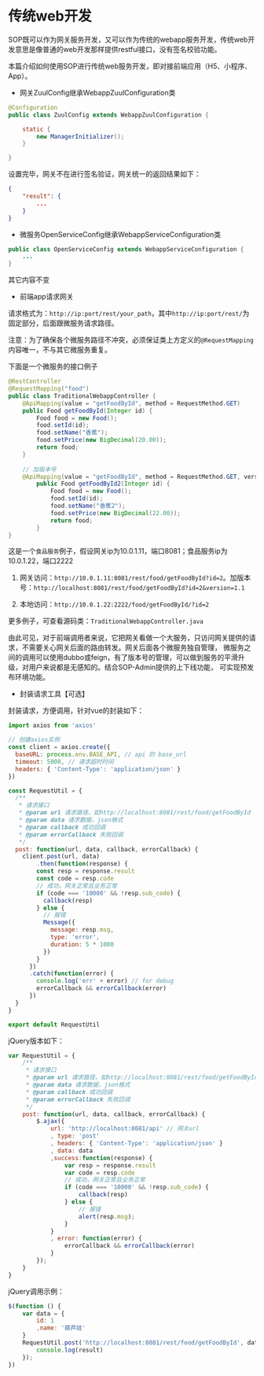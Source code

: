 # 传统web开发

SOP既可以作为网关服务开发，又可以作为传统的webapp服务开发，传统web开发意思是像普通的web开发那样提供restful接口，没有签名校验功能。

本篇介绍如何使用SOP进行传统web服务开发，即对接前端应用（H5、小程序、App）。

- 网关ZuulConfig继承WebappZuulConfiguration类

```java
@Configuration
public class ZuulConfig extends WebappZuulConfiguration {

    static {
        new ManagerInitializer();
    }

}
```

设置完毕，网关不在进行签名验证，网关统一的返回结果如下：

```json
{
	"result": {
		...
	}
}
```

- 微服务OpenServiceConfig继承WebappServiceConfiguration类

```java
public class OpenServiceConfig extends WebappServiceConfiguration {
    ...
}
```

其它内容不变

- 前端app请求网关

请求格式为：`http://ip:port/rest/your_path`，其中`http://ip:port/rest/`为固定部分，后面跟微服务请求路径。

注意：为了确保各个微服务路径不冲突，必须保证类上方定义的`@RequestMapping`内容唯一，不与其它微服务重复。

下面是一个微服务的接口例子

```java
@RestController
@RequestMapping("food")
public class TraditionalWebappController {
    @ApiMapping(value = "getFoodById", method = RequestMethod.GET)
    public Food getFoodById(Integer id) {
        Food food = new Food();
        food.setId(id);
        food.setName("香蕉");
        food.setPrice(new BigDecimal(20.00));
        return food;
    }
    
    // 加版本号
    @ApiMapping(value = "getFoodById", method = RequestMethod.GET, version = "1.1")
        public Food getFoodById2(Integer id) {
            Food food = new Food();
            food.setId(id);
            food.setName("香蕉2");
            food.setPrice(new BigDecimal(22.00));
            return food;
        }
}
```

这是一个`食品服务`例子，假设网关ip为10.0.1.11，端口8081；食品服务ip为10.0.1.22，端口2222

1. 网关访问：`http://10.0.1.11:8081/rest/food/getFoodById?id=2`。加版本号：`http://localhost:8081/rest/food/getFoodById?id=2&version=1.1`

2. 本地访问：`http://10.0.1.22:2222/food/getFoodById/?id=2`

更多例子，可查看源码类：`TraditionalWebappController.java`

由此可见，对于前端调用者来说，它把网关看做一个大服务，只访问网关提供的请求，不需要关心网关后面的路由转发。网关后面各个微服务独自管理，
微服务之间的调用可以使用dubbo或feign，有了版本号的管理，可以做到服务的平滑升级，对用户来说都是无感知的。结合SOP-Admin提供的上下线功能，
可实现预发布环境功能。

- 封装请求工具【可选】

封装请求，方便调用，针对vue的封装如下：

```js
import axios from 'axios'

// 创建axios实例
const client = axios.create({
  baseURL: process.env.BASE_API, // api 的 base_url
  timeout: 5000, // 请求超时时间
  headers: { 'Content-Type': 'application/json' }
})

const RequestUtil = {
  /**
   * 请求接口
   * @param url 请求路径，如http://localhost:8081/rest/food/getFoodById
   * @param data 请求数据，json格式
   * @param callback 成功回调
   * @param errorCallback 失败回调
   */
  post: function(url, data, callback, errorCallback) {
    client.post(url, data)
        .then(function(response) {
        const resp = response.result
        const code = resp.code
        // 成功，网关正常且业务正常
        if (code === '10000' && !resp.sub_code) {
          callback(resp)
        } else {
          // 报错
          Message({
            message: resp.msg,
            type: 'error',
            duration: 5 * 1000
          })
        }
      })
      .catch(function(error) {
        console.log('err' + error) // for debug
        errorCallback && errorCallback(error)
      })
  }
}

export default RequestUtil
```

jQuery版本如下：

```js
var RequestUtil = {
    /**
     * 请求接口
     * @param url 请求路径，如http://localhost:8081/rest/food/getFoodById
     * @param data 请求数据，json格式
     * @param callback 成功回调
     * @param errorCallback 失败回调
     */
    post: function(url, data, callback, errorCallback) {
        $.ajax({
            url: 'http://localhost:8081/api' // 网关url
            , type: 'post'
            , headers: { 'Content-Type': 'application/json' }
            , data: data
            ,success:function(response) {
                var resp = response.result
                var code = resp.code
                // 成功，网关正常且业务正常
                if (code === '10000' && !resp.sub_code) {
                    callback(resp)
                } else {
                    // 报错
                    alert(resp.msg);
                }
            }
            , error: function(error) {
                errorCallback && errorCallback(error)
            }
        });
    }
}
```

jQuery调用示例：

```js
$(function () {
    var data = {
        id: 1
        ,name: '葫芦娃'
    }
    RequestUtil.post('http://localhost:8081/rest/food/getFoodById', data, function (result) {
        console.log(result)
    });
})
```
